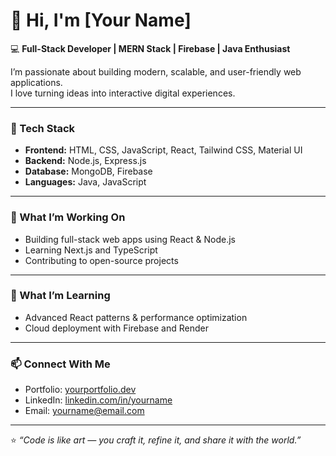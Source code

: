 # 👋 Hi, I'm [Your Name]

💻 **Full-Stack Developer | MERN Stack | Firebase | Java Enthusiast**

I’m passionate about building modern, scalable, and user-friendly web applications.  
I love turning ideas into interactive digital experiences.

---

### 🧠 Tech Stack
- **Frontend:** HTML, CSS, JavaScript, React, Tailwind CSS, Material UI  
- **Backend:** Node.js, Express.js  
- **Database:** MongoDB, Firebase  
- **Languages:** Java, JavaScript  

---

### 🚀 What I’m Working On
- Building full-stack web apps using React & Node.js  
- Learning Next.js and TypeScript  
- Contributing to open-source projects  

---

### 🌱 What I’m Learning
- Advanced React patterns & performance optimization  
- Cloud deployment with Firebase and Render  

---

### 📫 Connect With Me
- Portfolio: [yourportfolio.dev](#)  
- LinkedIn: [linkedin.com/in/yourname](#)  
- Email: yourname@email.com  

---

⭐ *“Code is like art — you craft it, refine it, and share it with the world.”*
